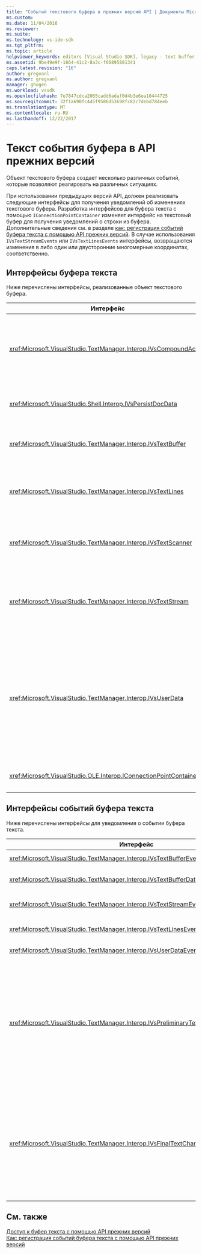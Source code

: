 ```yaml
---
title: "Событий текстового буфера в прежних версий API | Документы Microsoft"
ms.custom: 
ms.date: 11/04/2016
ms.reviewer: 
ms.suite: 
ms.technology: vs-ide-sdk
ms.tgt_pltfrm: 
ms.topic: article
helpviewer_keywords: editors [Visual Studio SDK], legacy - text buffer events
ms.assetid: 9be49e9f-1864-41c2-8a3c-f66895881341
caps.latest.revision: "16"
author: gregvanl
ms.author: gregvanl
manager: ghogen
ms.workload: vssdk
ms.openlocfilehash: 7e7847cdca2065cadd6adaf0d4b3e6ea10444725
ms.sourcegitcommit: 32f1a690fc445f9586d53698fc82c7debd784eeb
ms.translationtype: MT
ms.contentlocale: ru-RU
ms.lasthandoff: 12/22/2017
---
```

# <a name="text-buffer-events-in-the-legacy-api"></a>Текст события буфера в API прежних версий
Объект текстового буфера создает несколько различных событий, которые позволяют реагировать на различных ситуациях.  
  
 При использовании предыдущих версий API, должен реализовать следующие интерфейсы для получения уведомлений об изменениях текстового буфера. Разработка интерфейсов для буфера текста с помощью `IConnectionPointContainer` изменяет интерфейс на текстовый буфер для получения уведомлений о строки из буфера. Дополнительные сведения см. в разделе [как: регистрация событий буфера текста с помощью API прежних версий](../extensibility/how-to-register-for-text-buffer-events-with-the-legacy-api.md). В случае использования `IVsTextStreamEvents` или `IVsTextLinesEvents` интерфейсы, возвращаются изменения в либо один или двусторонние многомерные координатах, соответственно.  
  
## <a name="text-buffer-interfaces"></a>Интерфейсы буфера текста  
 Ниже перечислены интерфейсы, реализованные объект текстового буфера.  
  
|Интерфейс|Описание:|  
|---------------|-----------------|  
|<xref:Microsoft.VisualStudio.TextManager.Interop.IVsCompoundAction>|Включает создание составных действий (действия, сгруппированные в единое один отмены и повтора).|  
|<xref:Microsoft.VisualStudio.Shell.Interop.IVsPersistDocData>|Включает сохранение документа данных управляется буфер текста.|  
|<xref:Microsoft.VisualStudio.TextManager.Interop.IVsTextBuffer>|Предоставляет базовые службы; используется многими клиентами.|  
|<xref:Microsoft.VisualStudio.TextManager.Interop.IVsTextLines>|Предоставляет чтения и записи с помощью двумерные координаты. Наследует от `IVsTextBuffer`.|  
|<xref:Microsoft.VisualStudio.TextManager.Interop.IVsTextScanner>|Предоставляет быстрый, поточно ориентированный последовательный доступ к текста в буфере.|  
|<xref:Microsoft.VisualStudio.TextManager.Interop.IVsTextStream>|Обеспечивает чтение и запись возможности с помощью координат одномерный массив. Наследует от `IVsTextBuffer`.|  
|<xref:Microsoft.VisualStudio.TextManager.Interop.IVsUserData>|Предоставляет доступ к общей коллекции свойств. Наиболее важные свойства — это имя, или моникер буфера. Случайные данные можно сохранить в буфере, с помощью этого интерфейса, создать GUID и использовать его в качестве ключа.|  
|<xref:Microsoft.VisualStudio.OLE.Interop.IConnectionPointContainer>|Поддерживает точки подключения для событий.|  
  
## <a name="text-buffer-event-interfaces"></a>Интерфейсы событий буфера текста  
 Ниже перечислены интерфейсы для уведомления о событии буфера текста.  
  
|Интерфейс|Описание:|  
|---------------|-----------------|  
|<xref:Microsoft.VisualStudio.TextManager.Interop.IVsTextBufferEvents>|Сообщает клиенту при новой языковой службы, связанной с текстового буфера.|  
|<xref:Microsoft.VisualStudio.TextManager.Interop.IVsTextBufferDataEvents>|Сообщает клиенту, когда инициализируется буфер текста и при изменении данных в буфере.|  
|<xref:Microsoft.VisualStudio.TextManager.Interop.IVsTextStreamEvents>|Сообщает клиенту об изменениях к соответствующему буферу текста в одномерный массив координат.|  
|<xref:Microsoft.VisualStudio.TextManager.Interop.IVsTextLinesEvents>|Сообщает клиенту об изменениях к соответствующему буферу текста в двумерные координаты.|  
|<xref:Microsoft.VisualStudio.TextManager.Interop.IVsUserDataEvents>|Сообщает клиенту об изменениях в данных пользователя.|  
|<xref:Microsoft.VisualStudio.TextManager.Interop.IVsPreliminaryTextChangeCommitEvents>|Сообщает клиенту жеста последней фиксации для инициирования события, а также диапазон изменения текста. `IVsPreliminaryTextChangeCommitEvents` Интерфейс не срабатывает в ответ для отмены или повтора команды. События возникают только для буферов, имеющих диспетчер отмены. `IVsPreliminaryTextChangeCommitEvents`Возникает перед другими событиями, например автоматическое форматирование, чтобы убедитесь, что другие события, не изменяйте текст перед фиксацией изменений. VSPackage должен отслеживать либо `IVsPreliminaryTextChangeCommitEvents` интерфейса или `IVsFinalTextChangeCommitEvents` интерфейс, но не оба.|  
|<xref:Microsoft.VisualStudio.TextManager.Interop.IVsFinalTextChangeCommitEvents>|Сообщает клиенту жеста последней фиксации для инициирования события, а также диапазон изменения текста. `IVsFinalTextChangeCommitEvents` Интерфейс не срабатывает в ответ для отмены или повтора команды. События возникают только для буферов, имеющих диспетчер отмены. `IVsFinalTextChangeCommitEvents`предназначен для использования только с помощью служб языка или другие объекты, которые имеют полный контроль над редактирования. VSPackage должен отслеживать либо `IVsPreliminaryTextChangeCommitEvents` интерфейса или `IVsFinalTextChangeCommitEvents` интерфейс, но не оба.|  
  
## <a name="see-also"></a>См. также  
 [Доступ к буфер текста с помощью API прежних версий](../extensibility/accessing-the-text-buffer-by-using-the-legacy-api.md)   
 [Как: регистрация событий буфера текста с помощью API прежних версий](../extensibility/how-to-register-for-text-buffer-events-with-the-legacy-api.md)